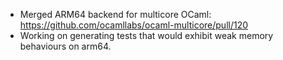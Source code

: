 * Merged ARM64 backend for multicore OCaml: https://github.com/ocamllabs/ocaml-multicore/pull/120
* Working on generating tests that would exhibit weak memory behaviours on arm64.
